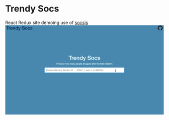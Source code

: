 # Trendy Socs
React Redux site demoing use of [socsjs](https://github.com/papernotes/socsjs)  
![Alt Text](https://raw.githubusercontent.com/papernotes/trendy-socs/master/site_small.gif)
